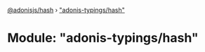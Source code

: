 [@adonisjs/hash](../README.md) › ["adonis-typings/hash"](_adonis_typings_hash_.md)

# Module: "adonis-typings/hash"



